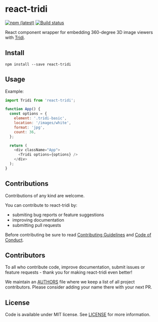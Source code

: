 # react-tridi

[![npm (latest)](https://img.shields.io/npm/v/react-tridi/latest.svg)](https://www.npmjs.com/package/react-twitch-ext-onauthorized)
[![Build status](https://ci.appveyor.com/api/projects/status/mc374b3atvv6026q/branch/master?svg=true)](https://ci.appveyor.com/project/lwojcik/react-tridi/branch/master)

React component wrapper for embedding 360-degree 3D image viewers with [Tridi](https://tridi.lukem.net/).

## Install

```
npm install --save react-tridi
```

## Usage

Example:

```javascript
import Tridi from 'react-tridi';

function App() {
  const options = {
    element: '.tridi-basic',
    location: '/images/white',
    format: 'jpg',
    count: 36,
  };

  return (
    <div className="App">
      <Tridi options={options} />
    </div>
  );
}
```

## Contributions

Contributions of any kind are welcome.

You can contribute to react-tridi by:

* submiting bug reports or feature suggestions
* improving documentation
* submitting pull requests

Before contributing be sure to read [Contributing Guidelines](https://github.com/lukemnet/react-tridi/blob/master/CONTRIBUTING.md) and [Code of Conduct](https://github.com/lukemnet/react-tridi/blob/master/CODE_OF_CONDUCT.md).

## Contributors

To all who contribute code, improve documentation, submit issues or feature requests - thank you for making react-tridi even better!

We maintain an [AUTHORS](https://github.com/lukemnet/react-tridi/blob/master/AUTHORS) file where we keep a list of all project contributors. Please consider adding your name there with your next PR.


## License

Code is available under MIT license. See [LICENSE](https://raw.githubusercontent.com/lukemnet/react-tridi/master/LICENSE) for more information.
